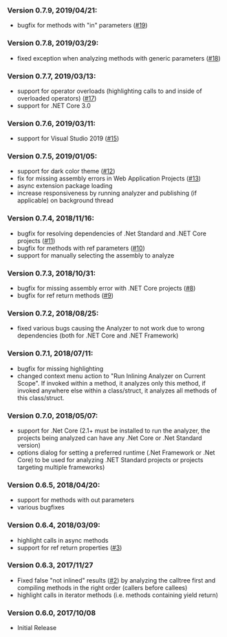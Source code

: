 ### Version 0.7.9, 2019/04/21:

* bugfix for methods with "in" parameters ([#19](https://github.com/szehetner/InliningAnalyzer/issues/19))

### Version 0.7.8, 2019/03/29:

* fixed exception when analyzing methods with generic parameters ([#18](https://github.com/szehetner/InliningAnalyzer/issues/18))

### Version 0.7.7, 2019/03/13:

* support for operator overloads (highlighting calls to and inside of overloaded operators) ([#17](https://github.com/szehetner/InliningAnalyzer/issues/17))
* support for .NET Core 3.0

### Version 0.7.6, 2019/03/11:

* support for Visual Studio 2019 ([#15](https://github.com/szehetner/InliningAnalyzer/issues/15))

### Version 0.7.5, 2019/01/05:

* support for dark color theme ([#12](https://github.com/szehetner/InliningAnalyzer/issues/12))
* fix for missing assembly errors in Web Application Projects ([#13](https://github.com/szehetner/InliningAnalyzer/issues/13))
* async extension package loading
* increase responsiveness by running analyzer and publishing (if applicable) on background thread

### Version 0.7.4, 2018/11/16:

* bugfix for resolving dependencies of .Net Standard and .NET Core projects ([#11](https://github.com/szehetner/InliningAnalyzer/issues/11))
* bugfix for methods with ref parameters ([#10](https://github.com/szehetner/InliningAnalyzer/issues/10))
* support for manually selecting the assembly to analyze

### Version 0.7.3, 2018/10/31:

* bugfix for missing assembly error with .NET Core projects ([#8](https://github.com/szehetner/InliningAnalyzer/issues/8))
* bugfix for ref return methods  ([#9](https://github.com/szehetner/InliningAnalyzer/issues/9))

### Version 0.7.2, 2018/08/25:

* fixed various bugs causing the Analyzer to not work due to wrong dependencies (both for .NET Core and .NET Framework)

### Version 0.7.1, 2018/07/11:

* bugfix for missing highlighting
* changed context menu action to "Run Inlining Analyzer on Current Scope". If invoked within a method, it analyzes only this method, if invoked anywhere else within a class/struct, it analyzes all methods of this class/struct.

### Version 0.7.0, 2018/05/07:

* support for .Net Core (2.1+ must be installed to run the analyzer, the projects being analyzed can have any .Net Core or .Net Standard version)
* options dialog for setting a preferred runtime (.Net Framework or .Net Core) to be used for analyzing .NET Standard projects or projects targeting multiple frameworks)

### Version 0.6.5, 2018/04/20:

* support for methods with out parameters
* various bugfixes

### Version 0.6.4, 2018/03/09:

* highlight calls in async methods
* support for ref return properties ([#3](https://github.com/szehetner/InliningAnalyzer/issues/3))

### Version 0.6.3, 2017/11/27

* Fixed false "not inlined" results ([#2](https://github.com/szehetner/InliningAnalyzer/issues/2)) by analyzing the calltree first and compiling methods in the right order (callers before callees)
* highlight calls in iterator methods (i.e. methods containing yield return)

### Version 0.6.0, 2017/10/08
* Initial Release
